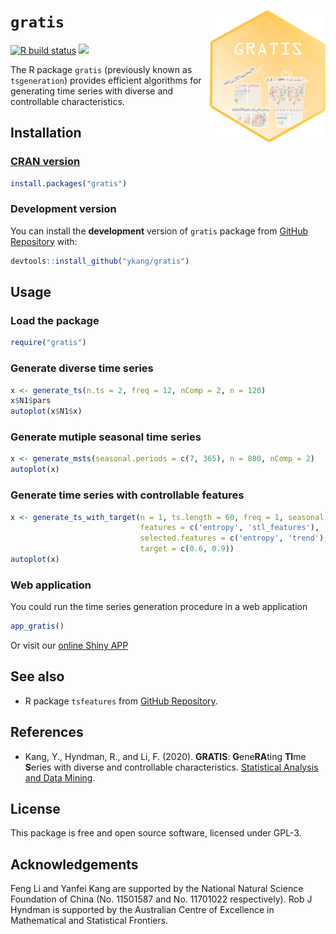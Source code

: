 `gratis` <img src="man/figures/logo.PNG" align="right" height="210"/>
========

<!-- badges: start -->
  [![R build status](https://github.com/ykang/gratis/workflows/R-CMD-check/badge.svg)](https://github.com/ykang/gratis/actions)
  [![](https://cranlogs.r-pkg.org/badges/gratis)](https://cran.rstudio.com/web/packages/gratis/index.html)
  <!-- badges: end -->

The R package `gratis` (previously known as `tsgeneration`) provides efficient algorithms for generating time series with
diverse and controllable characteristics.

Installation
------------

### [CRAN version](https://cran.r-project.org/web/packages/gratis/index.html)

```r
install.packages("gratis")
```

### Development version

You can install the **development** version of `gratis` package from [GitHub
Repository](https://github.com/ykang/gratis) with:

``` r
devtools::install_github("ykang/gratis")
```

Usage
-----

### Load the package

``` r
require("gratis")
```

### Generate diverse time series

``` r
x <- generate_ts(n.ts = 2, freq = 12, nComp = 2, n = 120)
x$N1$pars
autoplot(x$N1$x)
```

### Generate mutiple seasonal time series

``` r
x <- generate_msts(seasonal.periods = c(7, 365), n = 800, nComp = 2)
autoplot(x)
```

### Generate time series with controllable features

``` r
x <- generate_ts_with_target(n = 1, ts.length = 60, freq = 1, seasonal = 0,
                             features = c('entropy', 'stl_features'),
                             selected.features = c('entropy', 'trend'),
                             target = c(0.6, 0.9))
autoplot(x)
```

### Web application

You could run the time series generation procedure in a web application
``` r
app_gratis()
```
Or visit our [online Shiny APP](https://ebsmonash.shinyapps.io/tsgeneration/)

See also
--------

- R package `tsfeatures` from [GitHub Repository](https://github.com/robjhyndman/tsfeatures).


References
----------

- Kang, Y., Hyndman, R., and Li, F. (2020). **GRATIS**: **G**ene**RA**ting **TI**me **S**eries with
diverse and controllable characteristics. [Statistical Analysis and Data Mining](https://doi.org/10.1002/sam.11461).


License
-------
This package is free and open source software, licensed under GPL-3.


Acknowledgements
----------------
Feng Li and Yanfei Kang are supported by the National Natural Science Foundation of China
(No. 11501587 and No. 11701022 respectively). Rob J Hyndman is supported by the Australian
Centre of Excellence in Mathematical and Statistical Frontiers.
